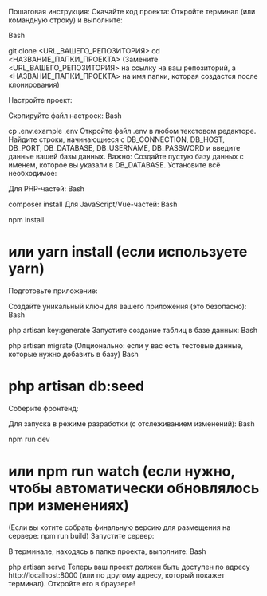 Пошаговая инструкция:
Скачайте код проекта:
Откройте терминал (или командную строку) и выполните:

Bash

git clone <URL_ВАШЕГО_РЕПОЗИТОРИЯ>
cd <НАЗВАНИЕ_ПАПКИ_ПРОЕКТА>
(Замените <URL_ВАШЕГО_РЕПОЗИТОРИЯ> на ссылку на ваш репозиторий, а <НАЗВАНИЕ_ПАПКИ_ПРОЕКТА> на имя папки, которая создастся после клонирования)

Настройте проект:

Скопируйте файл настроек:
Bash

cp .env.example .env
Откройте файл .env в любом текстовом редакторе.
Найдите строки, начинающиеся с DB_CONNECTION, DB_HOST, DB_PORT, DB_DATABASE, DB_USERNAME, DB_PASSWORD и введите данные вашей базы данных.
Важно: Создайте пустую базу данных с именем, которое вы указали в DB_DATABASE.
Установите всё необходимое:

Для PHP-частей:
Bash

composer install
Для JavaScript/Vue-частей:
Bash

npm install
# или yarn install (если используете yarn)
Подготовьте приложение:

Создайте уникальный ключ для вашего приложения (это безопасно):
Bash

php artisan key:generate
Запустите создание таблиц в базе данных:
Bash

php artisan migrate
(Опционально: если у вас есть тестовые данные, которые нужно добавить в базу)
Bash

# php artisan db:seed
Соберите фронтенд:

Для запуска в режиме разработки (с отслеживанием изменений):
Bash

npm run dev
# или npm run watch (если нужно, чтобы автоматически обновлялось при изменениях)
(Если вы хотите собрать финальную версию для размещения на сервере: npm run build)
Запустите сервер:

В терминале, находясь в папке проекта, выполните:
Bash

php artisan serve
Теперь ваш проект должен быть доступен по адресу http://localhost:8000 (или по другому адресу, который покажет терминал). Откройте его в браузере!
